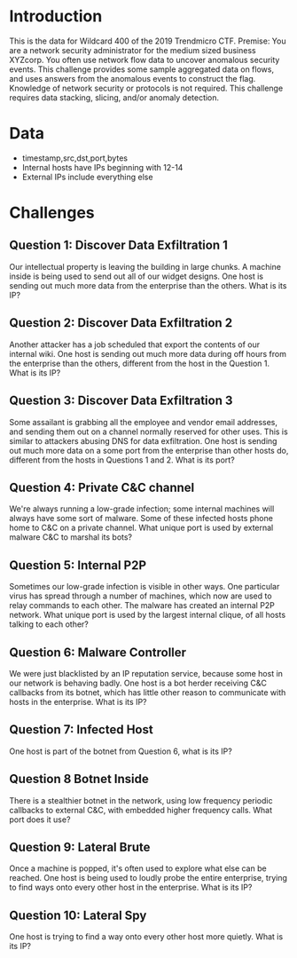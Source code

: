 # Introduction

This is the data for Wildcard 400 of the 2019 Trendmicro CTF.
Premise:
​You are a network security administrator for the medium sized business XYZcorp. You often use network flow data to uncover anomalous security events. This challenge provides some sample aggregated data on flows, and uses answers from the anomalous events to construct the flag.
Knowledge of network security or protocols is not required. This challenge requires data stacking, slicing, and/or anomaly detection.

# Data

* timestamp,src,dst,port,bytes
* Internal hosts have IPs beginning with 12-14
* External IPs include everything else

# Challenges

## Question 1: Discover Data Exfiltration 1

Our intellectual property is leaving the building in large chunks. A machine inside is being used to send out all of our widget designs. One host is sending out much more data from the enterprise than the others. What is its IP?

## Question 2: Discover Data Exfiltration 2

Another attacker has a job scheduled that export the contents of our internal wiki. One host is sending out much more data during off hours from the enterprise than the others, different from the host in the Question 1. What is its IP?

## Question 3: Discover Data Exfiltration 3

Some assailant is grabbing all the employee and vendor email addresses, and sending them out on a channel normally reserved for other uses. This is similar to attackers abusing DNS for data exfiltration. One host is sending out much more data on a some port from the enterprise than other hosts do, different from the hosts in Questions 1 and 2. What is its port?

## Question 4: Private C&C channel

We're always running a low-grade infection; some internal machines will always have some sort of malware. Some of these infected hosts phone home to C&C on a private channel. What unique port is used by external malware C&C to marshal its bots?

## Question 5: Internal P2P

Sometimes our low-grade infection is visible in other ways. One particular virus has spread through a number of machines, which now are used to relay commands to each other. The malware has created an internal P2P network. What unique port is used by the largest internal clique, of all hosts talking to each other?

## Question 6: Malware Controller

We were just blacklisted by an IP reputation service, because some host in our network is behaving badly. One host is a bot herder receiving C&C callbacks from its botnet, which has little other reason to communicate with hosts in the enterprise. What is its IP?

## Question 7: Infected Host

One host is part of the botnet from Question 6, what is its IP?

## Question 8 Botnet Inside

There is a stealthier botnet in the network, using low frequency periodic callbacks to external C&C, with embedded higher frequency calls. What port does it use?

## Question 9: Lateral Brute

Once a machine is popped, it's often used to explore what else can be reached. One host is being used to loudly probe the entire enterprise, trying to find ways onto every other host in the enterprise. What is its IP?

## Question 10: Lateral Spy

One host is trying to find a way onto every other host more quietly. What is its IP?